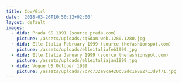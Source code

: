 ```yaml
---
title: Cow/Girl
date: '2018-03-26T10:50:12+02:00'
layout: default
images:
  - dida: Prada SS 1991 (source prada.com)
    picture: /assets/uploads/cq5dam.web.1280.1280.jpg
  - dida: Elle Italia February 1999 (source thefashionspot.com)
    picture: /assets/uploads/elleitaliafeb1999.jpg
  - dida: Elle Italia January 1999 (source thefashionspot.com)
    picture: /assets/uploads/elleitaliajan1999.jpg
  - dida: Vogue US October 1999
    picture: /assets/uploads/7c7c732e9ca420c32dc1e882713d9f71.jpg
---
```


